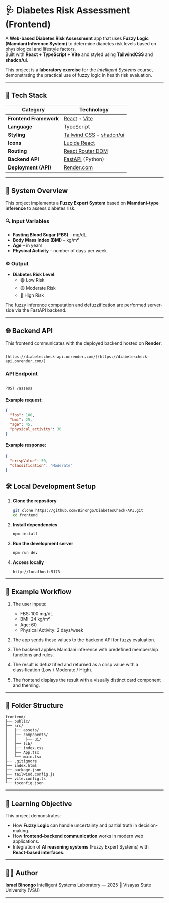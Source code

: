 # 🩺 Diabetes Risk Assessment (Frontend)

A **Web-based Diabetes Risk Assessment** app that uses **Fuzzy Logic (Mamdani Inference System)** to determine diabetes risk levels based on physiological and lifestyle factors.  
Built with **React + TypeScript + Vite** and styled using **TailwindCSS** and **shadcn/ui**.  

This project is a **laboratory exercise** for the *Intelligent Systems* course, demonstrating the practical use of fuzzy logic in health risk evaluation.

---

## 🚀 Tech Stack

| Category | Technology |
|-----------|-------------|
| **Frontend Framework** | [React](https://react.dev/) + [Vite](https://vitejs.dev/) |
| **Language** | TypeScript |
| **Styling** | [Tailwind CSS](https://tailwindcss.com/) + [shadcn/ui](https://ui.shadcn.com/) |
| **Icons** | [Lucide React](https://lucide.dev/) |
| **Routing** | [React Router DOM](https://reactrouter.com/) |
| **Backend API** | [FastAPI](https://fastapi.tiangolo.com/) (Python) |
| **Deployment (API)** | [Render.com](https://render.com/) |

---

## 🧠 System Overview

This project implements a **Fuzzy Expert System** based on **Mamdani-type inference** to assess diabetes risk.

### 🔍 Input Variables
- **Fasting Blood Sugar (FBS)** – mg/dL  
- **Body Mass Index (BMI)** – kg/m²  
- **Age** – in years  
- **Physical Activity** – number of days per week

### ⚙️ Output
- **Diabetes Risk Level**:  
  - 🟢 Low Risk  
  - 🟡 Moderate Risk  
  - 🔴 High Risk  

The fuzzy inference computation and defuzzification are performed server-side via the FastAPI backend.

---

## 🌐 Backend API

This frontend communicates with the deployed backend hosted on **Render**:

```

[https://diabetescheck-api.onrender.com/](https://diabetescheck-api.onrender.com/)

```

### API Endpoint
```

POST /assess

````

#### Example request:
```json
{
  "fbs": 100,
  "bmi": 25,
  "age": 45,
  "physical_activity": 30
}
````

#### Example response:

```json
{
  "crispValue": 50,
  "classification": "Moderate"
}
```

## 🛠️ Local Development Setup

1. **Clone the repository**

   ```bash
   git clone https://github.com/Binongo/DiabetesCheck-API.git
   cd frontend
   ```

2. **Install dependencies**

   ```bash
   npm install
   ```

3. **Run the development server**

   ```bash
   npm run dev
   ```

4. **Access locally**

   ```
   http://localhost:5173
   ```

---

## 🧪 Example Workflow

1. The user inputs:

   * FBS: 100 mg/dL
   * BMI: 24 kg/m²
   * Age: 60
   * Physical Activity: 2 days/week

2. The app sends these values to the backend API for fuzzy evaluation.

3. The backend applies Mamdani inference with predefined membership functions and rules.

4. The result is defuzzified and returned as a crisp value with a classification (Low / Moderate / High).

5. The frontend displays the result with a visually distinct card component and theming.

---

## 🧩 Folder Structure

```
frontend/
├── public/
├── src/
│   ├── assets/
│   ├── components/
│   │    ├── ui/   
│   ├── lib/
│   ├── index.css
│   ├── App.tsx
│   └── main.tsx
├── .gitignore
├── index.html
├── package.json
├── tailwind.config.js
├── vite.config.ts
└── tsconfig.json
```

---

## 📘 Learning Objective

This project demonstrates:

* How **Fuzzy Logic** can handle uncertainty and partial truth in decision-making.
* How **frontend–backend communication** works in modern web applications.
* Integration of **AI reasoning systems** (Fuzzy Expert Systems) with **React-based interfaces**.

---

## 🧑‍💻 Author

**Israel Binongo**
Intelligent Systems Laboratory — 2025
📍 Visayas State University (VSU)

---

